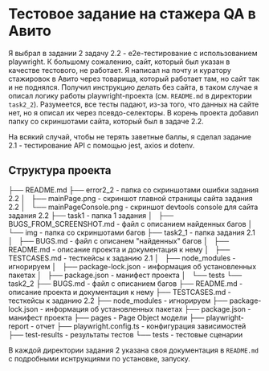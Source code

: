 # Тестовое задание на стажера QA в Авито
Я выбрал в задании 2 задачу 2.2 - е2е-тестирование с использованием playwright. К большому сожалению, сайт, который был указан в качестве тестового, не работает. Я написал на почту и куратору стажировок в Авито через товарища, который работает там, но сайт так и не поднялся. Получил инструкцию делать без сайта, в таком случае я описал логику работы playwright-проекта (см. `README.md` в директории `task2_2`). Разумеется, все тесты падают, из-за того, что данных на сайте нет, но я описал их через псевдо-селекторы. В корень проекта добавил папку со скриншотами сайта, который был в задаче 2.2.

На всякий случай, чтобы не терять заветные баллы, я сделал задание 2.1 - тестирование API с помощью jest, axios и dotenv.

## Структура проекта
├── README.md
├── error2_2  -  папка со скриншотами ошибки задания 2.2
│   ├── mainPage.png  -  скриншот главной страницы сайта задания 2.2
│   └── mainPageConsole.png  -  скриншот devtools console для сайта задания 2.2
├── task1  -  папка 1 задания
│   ├── BUGS_FROM_SCREENSHOT.md  -  файл с описанием найденных багов
│   └── img  -  папка со скриншотами багов
├── task2_1  -  папка задания 2.1
│   ├── BUGS.md  -  файл с описанем "найденных" багов
│   ├── README.md  -  описание проекта и документация к нему
│   ├── TESTCASES.md  -  тесткейсы к заданию 2.1
│   ├── node_modules  -  игнорируем
│   ├── package-lock.json  -  информация об установленных пакетах
│   ├── package.json - манифест проекта 
│   └── tests
└── task2_2
    ├── BUGS.md  -  файл с описанием багов
    ├── README.md  -  описание проекта и документация к нему
    ├── TESTCASES.md  -  тесткейсы к заданию 2.2
    ├── node_modules  -  игнорируем
    ├── package-lock.json  -  информация об установленных пакетах
    ├── package.json  -  манифест проекта
    ├── pages  -  Page Object модели
    ├── playwright-report  -  отчет 
    ├── playwright.config.ts  -  конфигурация зависимостей
    ├── test-results  -  результаты тестов
    └── tests  -  тестовые сценарии

В каждой директории задания 2 указана своя документация в `README.md` с подробными иснтрукциями по установке, запуску.
